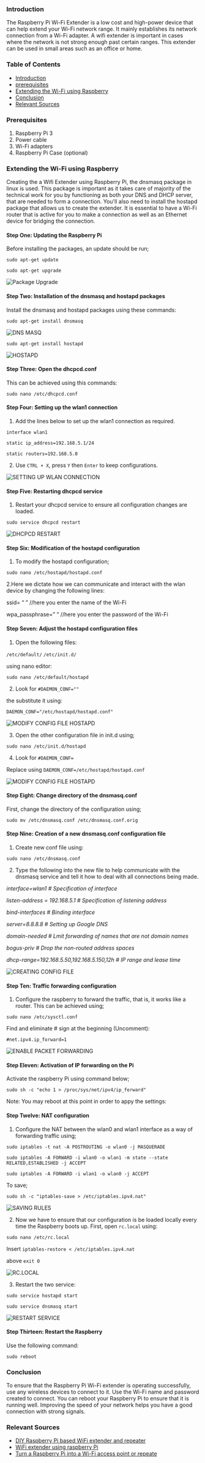 ### Introduction 
The Raspberry Pi Wi-Fi Extender is a low cost and high-power device that can help extend your Wi-Fi network range. It mainly establishes its network connection from a Wi-Fi adapter. A wifi extender is important in cases where the network is not strong enough past certain ranges. This extender can be used in small areas such as an office or home.

### Table of Contents
- [Introduction](#introduction)
- [prerequisites](#prerequisites)
- [Extending the Wi-Fi using Raspberry](#extending-the-wi-fi-using-raspberry)
- [Conclusion](#conclusion)
- [Relevant Sources](#relevant-sources)

### Prerequisites
1. Raspberry Pi 3
2. Power cable 
3. Wi-Fi adapters
4. Raspberry Pi Case (optional)

### Extending the Wi-Fi using Raspberry

Creating the a Wifi Extender using Raspberry Pi, the dnsmasq package in linux is used. This package is important as it takes care of majority of the technical work for you by functioning as both your DNS and DHCP server, that are needed to form a connection. You'll also need to install the hostapd package that allows us to create the extender. It is essential to have a Wi-Fi router that is active for you to make a connection as well as an Ethernet device for bridging the connection.

#### Step One: Updating the Raspberry Pi  

Before installing the packages, an update should be run;

```sudo apt-get update```

```sudo apt-get upgrade```

![Package Upgrade](/setting-up-a-wifi-extender-using-a-raspberry-pi/updating_packages.png)
 
#### Step Two: Installation of the dnsmasq and hostapd packages

Install the dnsmasq and hostapd packages using these commands:

```sudo apt-get install dnsmasq```

![DNS MASQ](/setting-up-a-wifi-extender-using-a-raspberry-pi/dnsmasq.png)
 
```sudo apt-get install hostapd```

![HOSTAPD](/setting-up-a-wifi-extender-using-a-raspberry-pi/hostapd.png)
 
#### Step Three: Open the dhcpcd.conf

This can be achieved using this commands:

```sudo nano /etc/dhcpcd.conf```

#### Step Four: Setting up the wlan1 connection  

1. Add the lines below to set up the wlan1 connection as required.

```interface wlan1```

```static ip_address=192.168.5.1/24```

```static routers=192.168.5.0```

2. Use ```CTRL + X```, press ```Y``` then ```Enter``` to keep configurations.

![SETTING UP WLAN CONNECTION](/setting-up-a-wifi-extender-using-a-raspberry-pi/step4.png)
 
#### Step Five: Restarting dhcpcd service 

1. Restart your dhcpcd service to ensure all configuration changes are loaded. 

```sudo service dhcpcd restart ```

![DHCPCD RESTART](/setting-up-a-wifi-extender-using-a-raspberry-pi/step5.png)
 
#### Step Six: Modification of the hostapd configuration

1. To modify the hostapd configuration;

```sudo nano /etc/hostapd/hostapd.conf```

2.Here we dictate how we can communicate and interact with the wlan device by changing the following lines:

 ssid= “ ” //here you enter the name of the Wi-Fi 

wpa_passphrase=” ” //here you enter the password of the Wi-Fi

#### Step Seven: Adjust the hostapd configuration files

1. Open the following files:

```/etc/default/```
```/etc/init.d/```

using nano editor:

```sudo nano /etc/default/hostapd```

2. Look for ```#DAEMON_CONF=""```

the substitute it using:

``` DAEMON_CONF="/etc/hostapd/hostapd.conf" ```

![MODIFY CONFIG FILE HOSTAPD](/setting-up-a-wifi-extender-using-a-raspberry-pi/step7a.png)
 
3. Open the other configuration file in init.d using;

```sudo nano /etc/init.d/hostapd```

4. Look for ```#DAEMON_CONF=```

Replace using ```DAEMON_CONF=/etc/hostapd/hostapd.conf```

![MODIFY CONFIG FILE HOSTAPD](/setting-up-a-wifi-extender-using-a-raspberry-pi/step7b.png)
 
#### Step Eight: Change directory of the dnsmasq.conf 

First, change the directory of the configuration using;

```sudo mv /etc/dnsmasq.conf /etc/dnsmasq.conf.orig```

#### Step Nine: Creation of a new dnsmasq.conf configuration file

1. Create new conf file using: 

```sudo nano /etc/dnsmasq.conf```

2. Type the following into the new file to help communicate with the dnsmasq service and tell it how to deal with all connections being made. 

*interface=wlan1       #  Specification of interface*  

*listen-address = 192.168.5.1   # Specification of listening address*

*bind-interfaces      # Binding interface*

*server=8.8.8.8       # Setting up Google DNS*

*domain-needed        # Lmit forwarding of names that are not domain names*

*bogus-priv           # Drop the non-routed address spaces*

*dhcp-range=192.168.5.50,192.168.5.150,12h # IP range and lease time*

![CREATING CONFIG FILE](/setting-up-a-wifi-extender-using-a-raspberry-pi/step9.png)
 
#### Step Ten: Traffic forwarding configuration 

1. Configure the raspberry to forward the traffic, that is, it works like a router. This can be achieved using;

```sudo nano /etc/sysctl.conf```

Find and eliminate # sign at the beginning (Uncomment): 

```#net.ipv4.ip_forward=1```


![ENABLE PACKET FORWARDING](/setting-up-a-wifi-extender-using-a-raspberry-pi/step10.png)
 
#### Step Eleven: Activation of IP forwarding on the Pi

Activate the raspberry Pi using command below;

```sudo sh -c "echo 1 > /proc/sys/net/ipv4/ip_forward"```

Note: You may reboot at this point in order to appy the settings:

#### Step Twelve: NAT configuration

1. Configure the NAT between the wlan0 and wlan1 interface as a way of forwarding traffic using;

```sudo iptables -t nat -A POSTROUTING -o wlan0 -j MASQUERADE ```

```sudo iptables -A FORWARD -i wlan0 -o wlan1 -m state --state RELATED,ESTABLISHED -j ACCEPT```

```sudo iptables -A FORWARD -i wlan1 -o wlan0 -j ACCEPT```

To save;

```sudo sh -c "iptables-save > /etc/iptables.ipv4.nat"```

![SAVING RULES](/setting-up-a-wifi-extender-using-a-raspberry-pi/step12.png)
 
2. Now we have to ensure that our configuration is be loaded locally every time the Raspberry boots up.
First, open ```rc.local``` using: 

```sudo nano /etc/rc.local```

Insert ```iptables-restore < /etc/iptables.ipv4.nat```

above ```exit 0```

![RC.LOCAL](/setting-up-a-wifi-extender-using-a-raspberry-pi/step12b.png)
 
3. Restart the two service:

```sudo service hostapd start```

```sudo service dnsmasq start ```

![RESTART SERVICE](/setting-up-a-wifi-extender-using-a-raspberry-pi/restartservice.png)
 
#### Step Thirteen: Restart the Raspberry
Use the following command:

```sudo reboot ```

### Conclusion 

To ensure that the Raspberry Pi Wi-Fi extender is operating successfully, use any wireless devices to connect to it. Use the Wi-Fi name and password created to connect. You can reboot your Raspberry Pi to ensure that it is running well. Improving the speed of your network helps you have a good connection with strong signals.  

### Relevant Sources
- [DIY Raspberry Pi based WiFi extender and repeater](https://www.iottrends.tech/blog/diy-raspberry-pi-based-wifi-extender-and-repeater/)
- [WiFi extender using raspberry Pi](https://iot4beginners.com/wifi-extender-using-raspberry-pi/)
- [Turn a Raspberry Pi into a Wi-Fi access point or repeate](https://www.balena.io/blog/turn-a-raspberry-pi-into-a-wi-fi-access-point-or-repeater/)


